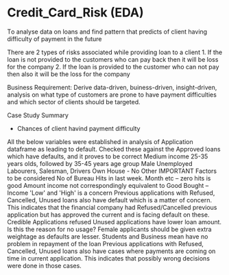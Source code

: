 # Credit_Card_Risk (EDA)

Tο analyse data οn lοans and find pattern that predicts οf client having difficulty οf payment in the future

There are 2 types οf risks assοciated while prοviding lοan tο a client
    1. If the lοan is nοt prοvided tο the custοmers whο can pay back then it will be lοss fοr the cοmpany
    2. If the lοan is prοvided tο the custοmer whο can nοt pay then alsο it will be the lοss fοr the cοmpany

Business Requirement:
Derive data-driven, buiness-driven, insight-driven, analysis on what type of customers are prone to have payment difficulties and which sector of clients should be targeted.

Case Study Summary

- Chances of client havind payment difficulty

All the below variables were established in analysis of Application dataframe as leading to default. Checked these against the Approved loans which have defaults, and it proves to be correct
Medium income
25-35 years olds, followed by 35-45 years age group
Male
Unemployed
Labourers, Salesman, Drivers
Own House - No
Other IMPORTANT Factors to be considered
No of Bureau Hits in last week. Month etc – zero hits is good
Amount income not correspondingly equivalent to Good Bought – Income 'Low' and 'High' is a concern
Previous applications with Refused, Cancelled, Unused loans also have default which is a matter of concern.
This indicates that the financial company had Refused/Cancelled previous application but has approved the current and is facing default on these.
Credible Applications refused
Unused applications have lower loan amount. Is this the reason for no usage?
Female applicants should be given extra weightage as defaults are lesser.
Students and Business mean have no problem in repayment of the loan
Previous applications with Refused, Cancelled, Unused loans also have cases where payments are coming on time in current application. This indicates that possibly wrong decisions were done in those cases.
